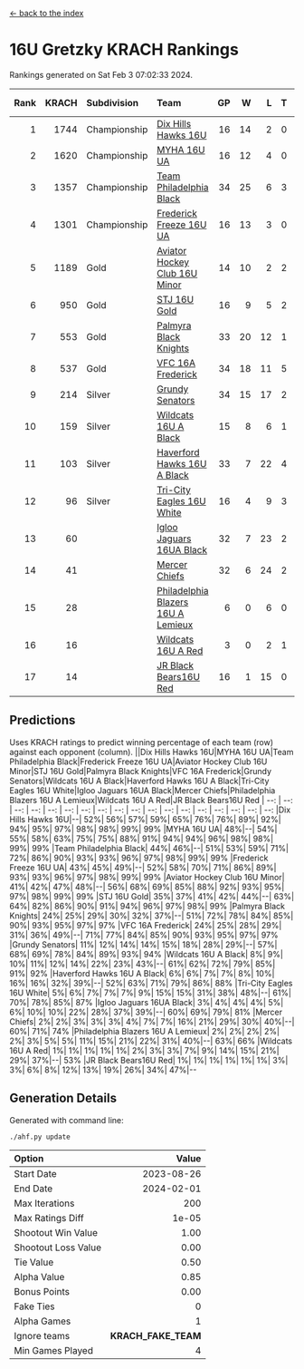 [<- back to the index](readme.md)
# 16U Gretzky KRACH Rankings
Rankings generated on Sat Feb  3 07:02:33 2024.

Rank|KRACH|Subdivision|Team|GP|W|L|T|OTW|OTL|SoS|Exp Wins|Win Diff
---:|---:|:---|:---|---:|---:|---:|---:|---:|---:|---:|---:|---:
1|1744|Championship|[Dix Hills Hawks 16U](https://gamesheetstats.com/seasons/3659/teams/140688/schedule)|16|14|2|0|1|0|338|14.8|-0.0
2|1620|Championship|[MYHA 16U UA](https://gamesheetstats.com/seasons/3659/teams/140695/schedule)|16|12|4|0|2|1|639|12.8|-0.0
3|1357|Championship|[Team Philadelphia Black](https://gamesheetstats.com/seasons/3659/teams/140698/schedule)|34|25|6|3|1|1|504|27.3|-0.0
4|1301|Championship|[Frederick Freeze 16U UA](https://gamesheetstats.com/seasons/3659/teams/140689/schedule)|16|13|3|0|0|0|363|13.9|0.0
5|1189|Gold|[Aviator Hockey Club 16U Minor](https://gamesheetstats.com/seasons/3659/teams/140687/schedule)|14|10|2|2|3|1|467|11.9|0.0
6|950|Gold|[STJ 16U Gold](https://gamesheetstats.com/seasons/3659/teams/140697/schedule)|16|9|5|2|1|0|702|10.8|-0.0
7|553|Gold|[Palmyra Black Knights](https://gamesheetstats.com/seasons/3659/teams/140696/schedule)|33|20|12|1|3|0|573|21.4|0.0
8|537|Gold|[VFC 16A Frederick](https://gamesheetstats.com/seasons/3659/teams/140700/schedule)|34|18|11|5|0|3|619|21.4|0.0
9|214|Silver|[Grundy Senators](https://gamesheetstats.com/seasons/3659/teams/140690/schedule)|34|15|17|2|0|0|569|16.9|0.0
10|159|Silver|[Wildcats 16U A Black](https://gamesheetstats.com/seasons/3659/teams/140725/schedule)|15|8|6|1|1|0|359|9.4|0.0
11|103|Silver|[Haverford Hawks 16U A Black](https://gamesheetstats.com/seasons/3659/teams/140691/schedule)|33|7|22|4|0|1|682|9.9|0.0
12|96|Silver|[Tri-City Eagles 16U White](https://gamesheetstats.com/seasons/3659/teams/140699/schedule)|16|4|9|3|0|1|362|6.4|0.0
13|60||[Igloo Jaguars 16UA Black](https://gamesheetstats.com/seasons/3659/teams/140692/schedule)|32|7|23|2|0|4|658|8.9|0.0
14|41||[Mercer Chiefs](https://gamesheetstats.com/seasons/3659/teams/140694/schedule)|32|6|24|2|1|1|596|7.9|0.0
15|28||[Philadelphia Blazers 16U A Lemieux](https://gamesheetstats.com/seasons/3659/teams/140717/schedule)|6|0|6|0|0|0|702|0.9|0.0
16|16||[Wildcats 16U A Red](https://gamesheetstats.com/seasons/3659/teams/140726/schedule)|3|0|2|1|0|0|35|1.4|0.0
17|14||[JR Black Bears16U Red](https://gamesheetstats.com/seasons/3659/teams/140693/schedule)|16|1|15|0|0|0|340|1.9|0.0

## Predictions
Uses KRACH ratings to predict winning percentage of each team (row) against each opponent (column).
||Dix Hills Hawks 16U|MYHA 16U UA|Team Philadelphia Black|Frederick Freeze 16U UA|Aviator Hockey Club 16U Minor|STJ 16U Gold|Palmyra Black Knights|VFC 16A Frederick|Grundy Senators|Wildcats 16U A Black|Haverford Hawks 16U A Black|Tri-City Eagles 16U White|Igloo Jaguars 16UA Black|Mercer Chiefs|Philadelphia Blazers 16U A Lemieux|Wildcats 16U A Red|JR Black Bears16U Red
| --: | --: | --: | --: | --: | --: | --: | --: | --: | --: | --: | --: | --: | --: | --: | --: | --: | --: 
|Dix Hills Hawks 16U|--| 52%| 56%| 57%| 59%| 65%| 76%| 76%| 89%| 92%| 94%| 95%| 97%| 98%| 98%| 99%| 99%
|MYHA 16U UA| 48%|--| 54%| 55%| 58%| 63%| 75%| 75%| 88%| 91%| 94%| 94%| 96%| 98%| 98%| 99%| 99%
|Team Philadelphia Black| 44%| 46%|--| 51%| 53%| 59%| 71%| 72%| 86%| 90%| 93%| 93%| 96%| 97%| 98%| 99%| 99%
|Frederick Freeze 16U UA| 43%| 45%| 49%|--| 52%| 58%| 70%| 71%| 86%| 89%| 93%| 93%| 96%| 97%| 98%| 99%| 99%
|Aviator Hockey Club 16U Minor| 41%| 42%| 47%| 48%|--| 56%| 68%| 69%| 85%| 88%| 92%| 93%| 95%| 97%| 98%| 99%| 99%
|STJ 16U Gold| 35%| 37%| 41%| 42%| 44%|--| 63%| 64%| 82%| 86%| 90%| 91%| 94%| 96%| 97%| 98%| 99%
|Palmyra Black Knights| 24%| 25%| 29%| 30%| 32%| 37%|--| 51%| 72%| 78%| 84%| 85%| 90%| 93%| 95%| 97%| 97%
|VFC 16A Frederick| 24%| 25%| 28%| 29%| 31%| 36%| 49%|--| 71%| 77%| 84%| 85%| 90%| 93%| 95%| 97%| 97%
|Grundy Senators| 11%| 12%| 14%| 14%| 15%| 18%| 28%| 29%|--| 57%| 68%| 69%| 78%| 84%| 89%| 93%| 94%
|Wildcats 16U A Black|  8%|  9%| 10%| 11%| 12%| 14%| 22%| 23%| 43%|--| 61%| 62%| 72%| 79%| 85%| 91%| 92%
|Haverford Hawks 16U A Black|  6%|  6%|  7%|  7%|  8%| 10%| 16%| 16%| 32%| 39%|--| 52%| 63%| 71%| 79%| 86%| 88%
|Tri-City Eagles 16U White|  5%|  6%|  7%|  7%|  7%|  9%| 15%| 15%| 31%| 38%| 48%|--| 61%| 70%| 78%| 85%| 87%
|Igloo Jaguars 16UA Black|  3%|  4%|  4%|  4%|  5%|  6%| 10%| 10%| 22%| 28%| 37%| 39%|--| 60%| 69%| 79%| 81%
|Mercer Chiefs|  2%|  2%|  3%|  3%|  3%|  4%|  7%|  7%| 16%| 21%| 29%| 30%| 40%|--| 60%| 71%| 74%
|Philadelphia Blazers 16U A Lemieux|  2%|  2%|  2%|  2%|  2%|  3%|  5%|  5%| 11%| 15%| 21%| 22%| 31%| 40%|--| 63%| 66%
|Wildcats 16U A Red|  1%|  1%|  1%|  1%|  1%|  2%|  3%|  3%|  7%|  9%| 14%| 15%| 21%| 29%| 37%|--| 53%
|JR Black Bears16U Red|  1%|  1%|  1%|  1%|  1%|  1%|  3%|  3%|  6%|  8%| 12%| 13%| 19%| 26%| 34%| 47%|--

## Generation Details

Generated with command line:
```
./ahf.py update
```

| Option | Value |
| :----- | ----: |
| Start Date | 2023-08-26 |
| End Date | 2024-02-01 |
| Max Iterations | 200 |
| Max Ratings Diff | 1e-05 |
| Shootout Win Value | 1.00 |
| Shootout Loss Value | 0.00 |
| Tie Value | 0.50 |
| Alpha Value | 0.85 |
| Bonus Points | 0.00 |
| Fake Ties | 0 |
| Alpha Games | 1 |
| Ignore teams | __KRACH_FAKE_TEAM__ |
| Min Games Played | 4 |

